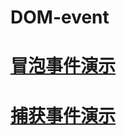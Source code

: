 # DOM-event
# [冒泡事件演示](https://kailoveq.github.io/DOM-event/MP/index.html)
# [捕获事件演示](https://kailoveq.github.io/DOM-event/PZ/index.html)
